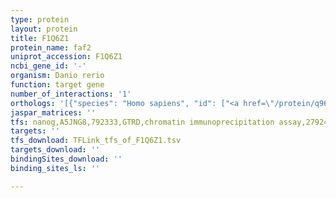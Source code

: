 ```yaml
---
type: protein
layout: protein
title: F1Q6Z1
protein_name: faf2
uniprot_accession: F1Q6Z1
ncbi_gene_id: '-'
organism: Danio rerio
function: target gene
number_of_interactions: '1'
orthologs: '[{"species": "Homo sapiens", "id": ["<a href=\"/protein/q96cs3\">Q96CS3</a>"]}, {"species": "Mus musculus", "id": ["<a href=\"/protein/q3tdn2\">Q3TDN2</a>"]}, {"species": "Rattus norvegicus", "id": ["A0A0G2JTA0"]}, {"species": "Drosophila melanogaster", "id": ["<a href=\"/protein/q9vj58\">Q9VJ58</a>"]}, {"species": "Caenorhabditis elegans", "id": ["<a href=\"/protein/o45628\">O45628</a>"]}]'
jaspar_matrices: ''
tfs: nanog,A5JNG8,792333,GTRD,chromatin immunoprecipitation assay,27924024%5Buid%5D,No
targets: ''
tfs_download: TFLink_tfs_of_F1Q6Z1.tsv
targets_download: ''
bindingSites_download: ''
binding_sites_ls: ''

---
```

